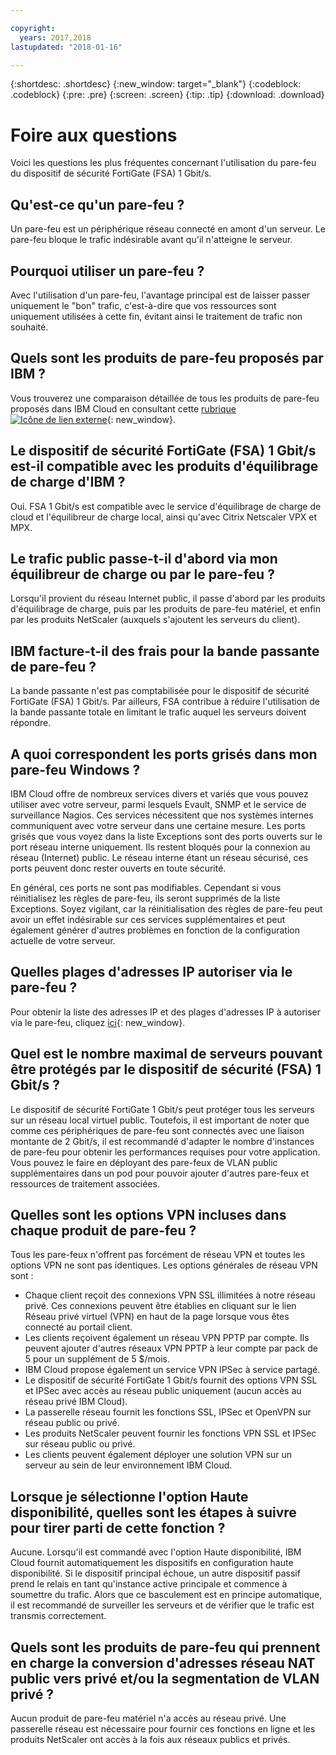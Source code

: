 ```yaml
---

copyright:
  years: 2017,2018
lastupdated: "2018-01-16"

---
```


{:shortdesc: .shortdesc}
{:new_window: target="_blank"}
{:codeblock: .codeblock}
{:pre: .pre}
{:screen: .screen}
{:tip: .tip}
{:download: .download}

# Foire aux questions

Voici les questions les plus fréquentes concernant l'utilisation du pare-feu du dispositif de sécurité FortiGate (FSA) 1 Gbit/s.

## Qu'est-ce qu'un pare-feu ?

Un pare-feu est un périphérique réseau connecté en amont d'un serveur. Le pare-feu bloque le trafic indésirable avant qu'il n'atteigne le serveur.

## Pourquoi utiliser un pare-feu ?

Avec l'utilisation d'un pare-feu, l'avantage principal est de laisser passer uniquement le "bon" trafic, c'est-à-dire que vos ressources sont uniquement utilisées à cette fin, évitant ainsi le traitement de trafic non souhaité.

## Quels sont les produits de pare-feu proposés par IBM ?
Vous trouverez une comparaison détaillée de tous les produits de pare-feu proposés dans IBM Cloud en consultant cette [rubrique ![Icône de lien externe](../../icons/launch-glyph.svg "Icône de lien externe")](https://console.bluemix.net/docs/infrastructure/fortigate-10g/explore-firewalls.html#explore-firewalls){: new_window}. 

## Le dispositif de sécurité FortiGate (FSA) 1 Gbit/s est-il compatible avec les produits d'équilibrage de charge d'IBM ?

Oui. FSA 1 Gbit/s est compatible avec le service d'équilibrage de charge de cloud et l'équilibreur de charge local, ainsi qu'avec Citrix Netscaler VPX et MPX.

## Le trafic public passe-t-il d'abord via mon équilibreur de charge ou par le pare-feu ?

Lorsqu'il provient du réseau Internet public, il passe d'abord par les produits d'équilibrage de charge, puis par les produits de pare-feu matériel, et enfin par les produits NetScaler (auxquels s'ajoutent les serveurs du client).

## IBM facture-t-il des frais pour la bande passante de pare-feu ?

La bande passante n'est pas comptabilisée pour le dispositif de sécurité FortiGate (FSA) 1 Gbit/s. Par ailleurs, FSA contribue à réduire l'utilisation de la bande passante totale en limitant le trafic auquel les serveurs doivent répondre.

## A quoi correspondent les ports grisés dans mon pare-feu Windows ?

IBM Cloud offre de nombreux services divers et variés que vous pouvez utiliser avec votre serveur, parmi lesquels Evault, SNMP et le service de surveillance Nagios. Ces services nécessitent que nos systèmes internes communiquent avec votre serveur dans une certaine mesure. Les ports grisés que vous voyez dans la liste Exceptions sont des ports ouverts sur le port réseau interne uniquement. Ils restent bloqués pour la connexion au réseau (Internet) public. Le réseau interne étant un réseau sécurisé, ces ports peuvent donc rester ouverts en toute sécurité.

En général, ces ports ne sont pas modifiables. Cependant si vous réinitialisez les règles de pare-feu, ils seront supprimés de la liste Exceptions. Soyez vigilant, car la réinitialisation des règles de pare-feu peut avoir un effet indésirable sur ces services supplémentaires et peut également générer d'autres problèmes en fonction de la configuration actuelle de votre serveur.

## Quelles plages d'adresses IP autoriser via le pare-feu ?

Pour obtenir la liste des adresses IP et des plages d'adresses IP à autoriser via le pare-feu, cliquez [ici](https://console.bluemix.net/docs/infrastructure/hardware-firewall-dedicated/ips.html){: new_window}. 

## Quel est le nombre maximal de serveurs pouvant être protégés par le dispositif de sécurité (FSA) 1 Gbit/s ?

Le dispositif de sécurité FortiGate 1 Gbit/s peut protéger tous les serveurs sur un réseau local virtuel public. Toutefois, il est important de noter que comme ces périphériques de pare-feu sont connectés avec une liaison montante de 2 Gbit/s, il est recommandé d'adapter le nombre d'instances de pare-feu pour obtenir les performances requises pour votre application. Vous pouvez le faire en déployant des pare-feux de VLAN public supplémentaires dans un pod pour pouvoir ajouter d'autres pare-feux et ressources de traitement associées.

## Quelles sont les options VPN incluses dans chaque produit de pare-feu ?

Tous les pare-feux n'offrent pas forcément de réseau VPN et toutes les options VPN ne sont pas identiques. Les options générales de réseau VPN sont :

* Chaque client reçoit des connexions VPN SSL illimitées à notre réseau privé. Ces connexions peuvent être établies en cliquant sur le lien Réseau privé virtuel (VPN) en haut de la page lorsque vous êtes connecté au portail client.
* Les clients reçoivent également un réseau VPN PPTP par compte. Ils peuvent ajouter d'autres réseaux VPN PPTP à leur compte par pack de 5 pour un supplément de 5 $/mois.
* IBM Cloud propose également un service VPN IPSec à service partagé.
* Le dispositif de sécurité FortiGate 1 Gbit/s fournit des options VPN SSL et IPSec avec accès au réseau public uniquement (aucun accès au réseau privé IBM Cloud).
* La passerelle réseau fournit les fonctions SSL, IPSec et OpenVPN sur réseau public ou privé.
* Les produits NetScaler peuvent fournir les fonctions VPN SSL et IPSec sur réseau public ou privé.
* Les clients peuvent également déployer une solution VPN sur un serveur au sein de leur environnement IBM Cloud.

## Lorsque je sélectionne l'option Haute disponibilité, quelles sont les étapes à suivre pour tirer parti de cette fonction ?

Aucune. Lorsqu'il est commandé avec l'option Haute disponibilité, IBM Cloud fournit automatiquement les dispositifs en configuration haute disponibilité.  Si le dispositif principal échoue, un autre dispositif passif prend le relais en tant qu'instance active principale et commence à soumettre du trafic. Alors que ce basculement est en principe automatique, il est recommandé de surveiller les serveurs et de vérifier que le trafic est transmis correctement.

## Quels sont les produits de pare-feu qui prennent en charge la conversion d'adresses réseau NAT public vers privé et/ou la segmentation de VLAN privé ?

Aucun produit de pare-feu matériel n'a accès au réseau privé.  Une passerelle réseau est nécessaire pour fournir ces fonctions en ligne et les produits NetScaler ont accès à la fois aux réseaux publics et privés.
